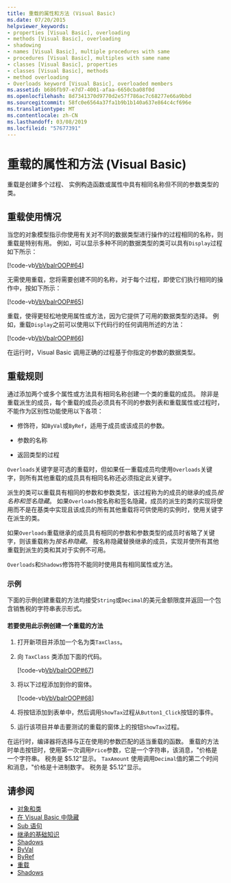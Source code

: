 ```yaml
---
title: 重载的属性和方法 (Visual Basic)
ms.date: 07/20/2015
helpviewer_keywords:
- properties [Visual Basic], overloading
- methods [Visual Basic], overloading
- shadowing
- names [Visual Basic], multiple procedures with same
- procedures [Visual Basic], multiples with same name
- classes [Visual Basic], properties
- classes [Visual Basic], methods
- method overloading
- Overloads keyword [Visual Basic], overloaded members
ms.assetid: b686fb97-e7d7-4001-afaa-6650cba08f0d
ms.openlocfilehash: 8d7341370d9770d2e57f786ac7c68277e66a9bbd
ms.sourcegitcommit: 58fc0e6564a37fa1b9b1b140a637e864c4cf696e
ms.translationtype: MT
ms.contentlocale: zh-CN
ms.lasthandoff: 03/08/2019
ms.locfileid: "57677391"
---
```

# <a name="overloaded-properties-and-methods-visual-basic"></a>重载的属性和方法 (Visual Basic)

重载是创建多个过程、 实例构造函数或属性中具有相同名称但不同的参数类型的类。

## <a name="overloading-usage"></a>重载使用情况

当您的对象模型指示你使用有关对不同的数据类型进行操作的过程相同的名称，则重载是特别有用。 例如，可以显示多种不同的数据类型的类可以具有`Display`过程如下所示：

[!code-vb[VbVbalrOOP#64](~/samples/snippets/visualbasic/VS_Snippets_VBCSharp/VbVbalrOOP/VB/OOP.vb#64)]

无需使用重载，您将需要创建不同的名称，对于每个过程，即使它们执行相同的操作中，按如下所示：

[!code-vb[VbVbalrOOP#65](~/samples/snippets/visualbasic/VS_Snippets_VBCSharp/VbVbalrOOP/VB/OOP.vb#65)]

重载，使得更轻松地使用属性或方法，因为它提供了可用的数据类型的选择。 例如，重载`Display`之前可以使用以下代码行的任何调用所述的方法：

[!code-vb[VbVbalrOOP#66](~/samples/snippets/visualbasic/VS_Snippets_VBCSharp/VbVbalrOOP/VB/OOP.vb#66)]

在运行时，Visual Basic 调用正确的过程基于你指定的参数的数据类型。

## <a name="overloading-rules"></a>重载规则

 通过添加两个或多个属性或方法具有相同名称创建一个类的重载的成员。 除非是重载派生的成员，每个重载的成员必须具有不同的参数列表和重载属性或过程时，不能作为区别性功能使用以下各项：

- 修饰符，如`ByVal`或`ByRef`，适用于成员或该成员的参数。

- 参数的名称

- 返回类型的过程

`Overloads`关键字是可选的重载时，但如果任一重载成员均使用`Overloads`关键字，则所有其他重载的成员具有相同名称还必须指定此关键字。

派生的类可以重载具有相同的参数和参数类型，该过程称为的成员的继承的成员*按名称和签名隐藏*。 如果`Overloads`按名称和签名隐藏，成员的派生的类的实现将使用而不是在基类中实现且该成员的所有其他重载将可供使用的实例时，使用关键字在派生的类。

如果`Overloads`重载继承的成员具有相同的参数和参数类型的成员时省略了关键字，则该重载称为*按名称隐藏*。 按名称隐藏替换继承的成员，实现并使所有其他重载到派生的类和其对于实例不可用。

`Overloads`和`Shadows`修饰符不能同时使用具有相同属性或方法。

### <a name="example"></a>示例

下面的示例创建重载的方法均接受`String`或`Decimal`的美元金额限度并返回一个包含销售税的字符串表示形式。

#### <a name="to-use-this-example-to-create-an-overloaded-method"></a>若要使用此示例创建一个重载的方法

1. 打开新项目并添加一个名为类`TaxClass`。

2. 向 `TaxClass` 类添加下面的代码。

    [!code-vb[VbVbalrOOP#67](~/samples/snippets/visualbasic/VS_Snippets_VBCSharp/VbVbalrOOP/VB/OOP.vb#67)]

3. 将以下过程添加到你的窗体。

    [!code-vb[VbVbalrOOP#68](~/samples/snippets/visualbasic/VS_Snippets_VBCSharp/VbVbalrOOP/VB/OOP.vb#68)]

4. 将按钮添加到表单中，然后调用`ShowTax`过程从`Button1_Click`按钮的事件。

5. 运行该项目并单击要测试的重载的窗体上的按钮`ShowTax`过程。

在运行时，编译器将选择与正在使用的参数匹配的适当重载的函数。 重载的方法时单击按钮时，使用第一次调用`Price`参数，它是一个字符串，该消息，"价格是一个字符串。 税务是 $5.12"显示。 `TaxAmount` 使用调用`Decimal`值的第二个时间和消息，"价格是十进制数字。 税务是 $5.12"显示。

## <a name="see-also"></a>请参阅

- [对象和类](../../../../visual-basic/programming-guide/language-features/objects-and-classes/index.md)
- [在 Visual Basic 中隐藏](../../../../visual-basic/programming-guide/language-features/declared-elements/shadowing.md)
- [Sub 语句](../../../../visual-basic/language-reference/statements/sub-statement.md)
- [继承的基础知识](../../../../visual-basic/programming-guide/language-features/objects-and-classes/inheritance-basics.md)
- [Shadows](../../../../visual-basic/language-reference/modifiers/shadows.md)
- [ByVal](../../../../visual-basic/language-reference/modifiers/byval.md)
- [ByRef](../../../../visual-basic/language-reference/modifiers/byref.md)
- [重载](../../../../visual-basic/language-reference/modifiers/overloads.md)
- [Shadows](../../../../visual-basic/language-reference/modifiers/shadows.md)
